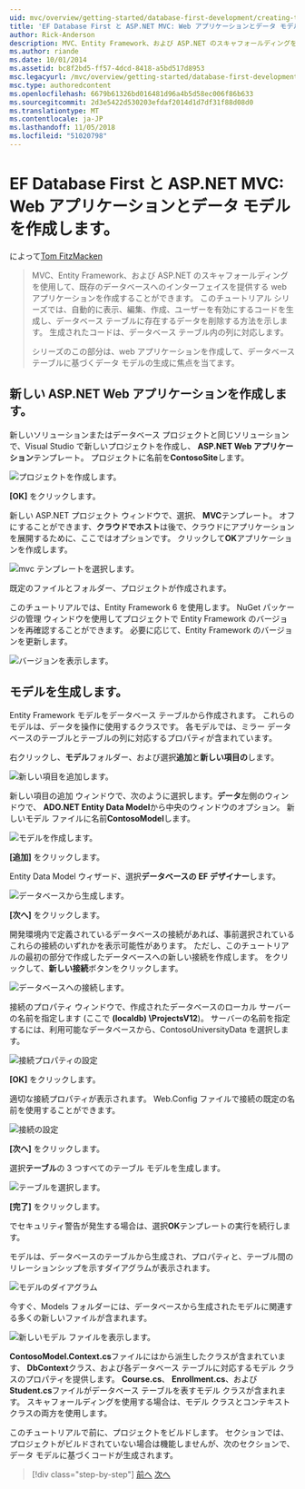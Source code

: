 ```yaml
---
uid: mvc/overview/getting-started/database-first-development/creating-the-web-application
title: 'EF Database First と ASP.NET MVC: Web アプリケーションとデータ モデルの作成 |Microsoft Docs'
author: Rick-Anderson
description: MVC、Entity Framework、および ASP.NET のスキャフォールディングを使用して、既存のデータベースへのインターフェイスを提供する web アプリケーションを作成することができます。 このチュートリアルの化しています.
ms.author: riande
ms.date: 10/01/2014
ms.assetid: bc8f2bd5-ff57-4dcd-8418-a5bd517d8953
msc.legacyurl: /mvc/overview/getting-started/database-first-development/creating-the-web-application
msc.type: authoredcontent
ms.openlocfilehash: 6679b61326bd016481d96a4b5d58ec006f86b633
ms.sourcegitcommit: 2d3e5422d530203efdaf2014d1d7df31f88d08d0
ms.translationtype: MT
ms.contentlocale: ja-JP
ms.lasthandoff: 11/05/2018
ms.locfileid: "51020798"
---
```

<a name="ef-database-first-with-aspnet-mvc-creating-the-web-application-and-data-models"></a>EF Database First と ASP.NET MVC: Web アプリケーションとデータ モデルを作成します。
====================
によって[Tom FitzMacken](https://github.com/tfitzmac)

> MVC、Entity Framework、および ASP.NET のスキャフォールディングを使用して、既存のデータベースへのインターフェイスを提供する web アプリケーションを作成することができます。 このチュートリアル シリーズでは、自動的に表示、編集、作成、ユーザーを有効にするコードを生成し、データベース テーブルに存在するデータを削除する方法を示します。 生成されたコードは、データベース テーブル内の列に対応します。
> 
> シリーズのこの部分は、web アプリケーションを作成して、データベース テーブルに基づくデータ モデルの生成に焦点を当てます。


## <a name="create-a-new-aspnet-web-application"></a>新しい ASP.NET Web アプリケーションを作成します。

新しいソリューションまたはデータベース プロジェクトと同じソリューションで、Visual Studio で新しいプロジェクトを作成し、 **ASP.NET Web アプリケーション**テンプレート。 プロジェクトに名前を**ContosoSite**します。

![プロジェクトを作成します。](creating-the-web-application/_static/image1.png)

**[OK]** をクリックします。

新しい ASP.NET プロジェクト ウィンドウで、選択、 **MVC**テンプレート。 オフにすることができます、**クラウドでホスト**は後で、クラウドにアプリケーションを展開するために、ここではオプションです。 クリックして**OK**アプリケーションを作成します。

![mvc テンプレートを選択します。](creating-the-web-application/_static/image2.png)

既定のファイルとフォルダー、プロジェクトが作成されます。

このチュートリアルでは、Entity Framework 6 を使用します。 NuGet パッケージの管理 ウィンドウを使用してプロジェクトで Entity Framework のバージョンを再確認することができます。 必要に応じて、Entity Framework のバージョンを更新します。

![バージョンを表示します。](creating-the-web-application/_static/image3.png)

## <a name="generate-the-models"></a>モデルを生成します。

Entity Framework モデルをデータベース テーブルから作成されます。 これらのモデルは、データを操作に使用するクラスです。 各モデルでは、ミラー データベースのテーブルとテーブルの列に対応するプロパティが含まれています。

右クリックし、**モデル**フォルダー、および選択**追加**と**新しい項目の**します。

![新しい項目を追加します。](creating-the-web-application/_static/image4.png)

新しい項目の追加 ウィンドウで、次のように選択します。**データ**左側のウィンドウで、 **ADO.NET Entity Data Model**から中央のウィンドウのオプション。 新しいモデル ファイルに名前**ContosoModel**します。

![モデルを作成します。](creating-the-web-application/_static/image5.png)

**[追加]** をクリックします。

Entity Data Model ウィザード、選択**データベースの EF デザイナー**します。

![データベースから生成します。](creating-the-web-application/_static/image6.png)

**[次へ]** をクリックします。

開発環境内で定義されているデータベースの接続があれば、事前選択されているこれらの接続のいずれかを表示可能性があります。 ただし、このチュートリアルの最初の部分で作成したデータベースへの新しい接続を作成します。 をクリックして、**新しい接続**ボタンをクリックします。

![データベースへの接続します。](creating-the-web-application/_static/image7.png)

接続のプロパティ ウィンドウで、作成されたデータベースのローカル サーバーの名前を指定します (ここで **(localdb) \ProjectsV12**)。 サーバーの名前を指定するには、利用可能なデータベースから、ContosoUniversityData を選択します。

![接続プロパティの設定](creating-the-web-application/_static/image8.png)

**[OK]** をクリックします。

適切な接続プロパティが表示されます。 Web.Config ファイルで接続の既定の名前を使用することができます。

![接続の設定](creating-the-web-application/_static/image9.png)

**[次へ]** をクリックします。

選択**テーブル**の 3 つすべてのテーブル モデルを生成します。

![テーブルを選択します。](creating-the-web-application/_static/image10.png)

**[完了]** をクリックします。

でセキュリティ警告が発生する場合は、選択**OK**テンプレートの実行を続行します。

モデルは、データベースのテーブルから生成され、プロパティと、テーブル間のリレーションシップを示すダイアグラムが表示されます。

![モデルのダイアグラム](creating-the-web-application/_static/image11.png)

今すぐ、Models フォルダーには、データベースから生成されたモデルに関連する多くの新しいファイルが含まれます。

![新しいモデル ファイルを表示します。](creating-the-web-application/_static/image12.png)

**ContosoModel.Context.cs**ファイルにはから派生したクラスが含まれています、 **DbContext**クラス、および各データベース テーブルに対応するモデル クラスのプロパティを提供します。 **Course.cs**、 **Enrollment.cs**、および**Student.cs**ファイルがデータベース テーブルを表すモデル クラスが含まれます。 スキャフォールディングを使用する場合は、モデル クラスとコンテキスト クラスの両方を使用します。

このチュートリアルで前に、プロジェクトをビルドします。 セクションでは、プロジェクトがビルドされていない場合は機能しませんが、次のセクションで、データ モデルに基づくコードが生成されます。

> [!div class="step-by-step"]
> [前へ](setting-up-database.md)
> [次へ](generating-views.md)

